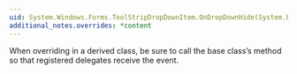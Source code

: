 ```yaml
---
uid: System.Windows.Forms.ToolStripDropDownItem.OnDropDownHide(System.EventArgs)
additional_notes.overrides: *content
---
```


<p>When overriding <xref href="System.Windows.Forms.ToolStripDropDownItem.OnDropDownHide(System.EventArgs)"></xref> in a derived class, be sure to call the base class’s <xref href="System.Windows.Forms.ToolStripDropDownItem.OnDropDownHide(System.EventArgs)"></xref> method so that registered delegates receive the event.</p>


